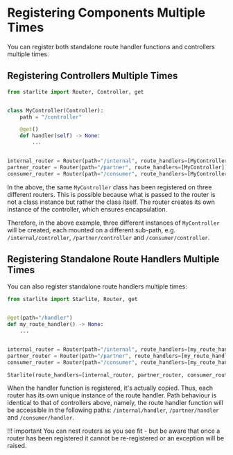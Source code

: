 # Registering Components Multiple Times

You can register both standalone route handler functions and controllers multiple times.

## Registering Controllers Multiple Times

```python
from starlite import Router, Controller, get


class MyController(Controller):
    path = "/controller"

    @get()
    def handler(self) -> None:
        ...


internal_router = Router(path="/internal", route_handlers=[MyController])
partner_router = Router(path="/partner", route_handlers=[MyController])
consumer_router = Router(path="/consumer", route_handlers=[MyController])
```

In the above, the same `MyController` class has been registered on three different routers. This is possible because
what is passed to the router is not a class instance but rather the class itself. The router creates its own instance of
the controller, which ensures encapsulation.

Therefore, in the above example, three different instances of `MyController` will be created, each mounted on a
different sub-path, e.g. `/internal/controller`, `/partner/controller` and `/consumer/controller`.

## Registering Standalone Route Handlers Multiple Times

You can also register standalone route handlers multiple times:

```python
from starlite import Starlite, Router, get


@get(path="/handler")
def my_route_handler() -> None:
    ...


internal_router = Router(path="/internal", route_handlers=[my_route_handler])
partner_router = Router(path="/partner", route_handlers=[my_route_handler])
consumer_router = Router(path="/consumer", route_handlers=[my_route_handler])

Starlite(route_handlers=[internal_router, partner_router, consumer_router])
```

When the handler function is registered, it's actually copied. Thus, each router has its own unique instance of
the route handler. Path behaviour is identical to that of controllers above, namely, the route handler
function will be accessible in the following paths: `/internal/handler`, `/partner/handler` and `/consumer/handler`.

<!-- prettier-ignore -->
!!! important
    You can nest routers as you see fit - but be aware that once a router has been registered it cannot be
    re-registered or an exception will be raised.
